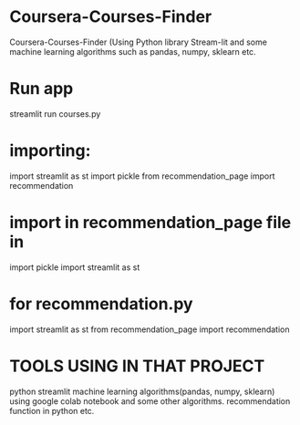 # Coursera-Courses-Finder
Coursera-Courses-Finder (Using Python library Stream-lit and some machine learning algorithms such as pandas, numpy, sklearn etc. 

# Run app
streamlit run courses.py

# importing:
import streamlit as st
import pickle
from recommendation_page import recommendation

# import in recommendation_page file in 
import pickle
import streamlit as st

# for recommendation.py
import streamlit as st
from recommendation_page import recommendation

# TOOLS USING IN THAT PROJECT
python
streamlit
machine learning algorithms(pandas, numpy, sklearn) using google colab notebook
and some other algorithms.
recommendation function in python etc.



